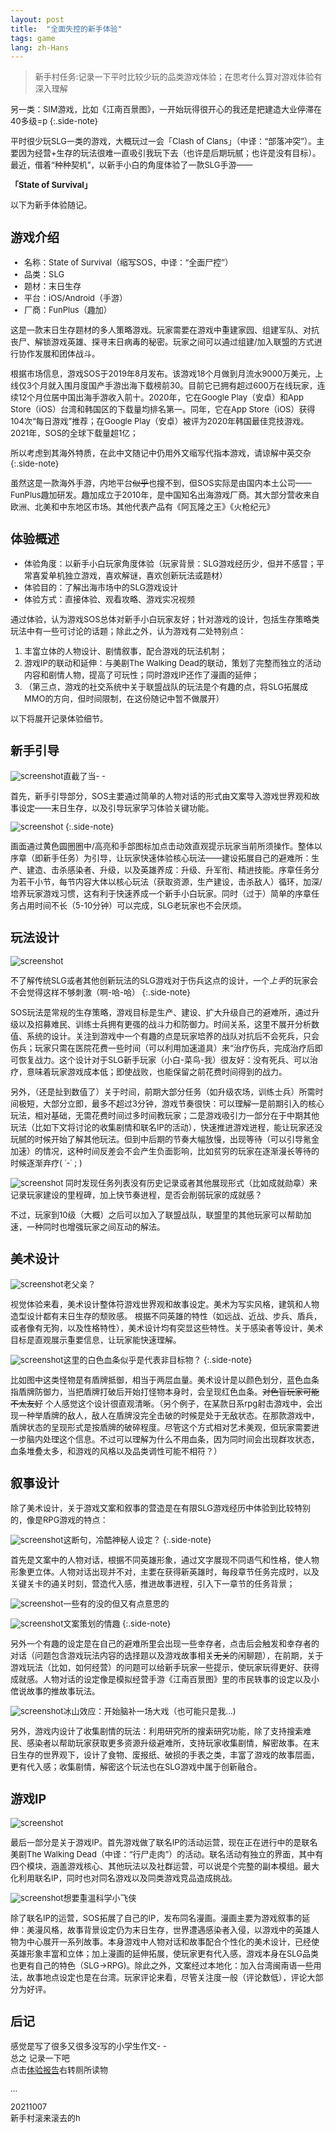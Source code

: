 ```yaml
---
layout: post
title:  "全面失控的新手体验"
tags: game
lang: zh-Hans
---
```

><font size=2>新手村任务:记录一下平时比较少玩的品类游戏体验；在思考什么算对游戏体验有深入理解

另一类：SIM游戏，比如《江南百景图》，一开始玩得很开心的我还是把建造大业停滞在40多级=p
{:.side-note}

平时很少玩SLG一类的游戏，大概玩过一会「Clash of Clans」（中译：“部落冲突”）。主要因为经营+生存的玩法很难一直吸引我玩下去（也许是后期玩腻；也许是没有目标）。最近，借着“种种契机”，以新手小白的角度体验了一款SLG手游——

**「State of Survival」**

以下为新手体验随记。

## 游戏介绍
- 名称：State of Survival（缩写SOS，中译：“全面尸控”）
- 品类：SLG
- 题材：末日生存
- 平台：iOS/Android（手游）
- 厂商：FunPlus（趣加）

这是一款末日生存题材的多人策略游戏。玩家需要在游戏中重建家园、组建军队、对抗丧尸、解锁游戏英雄、探寻末日病毒的秘密。玩家之间可以通过组建/加入联盟的方式进行协作发展和团体战斗。

根据市场信息，游戏SOS于2019年8月发布。该游戏18个月做到月流水9000万美元，上线仅3个月就入围月度国产手游出海下载榜前30。目前它已拥有超过600万在线玩家，连续12个月位居中国出海手游收入前十。2020年，它在Google Play（安卓）和App Store（iOS）台湾和韩国区的下载量均排名第一。同年，它在App Store（iOS）获得104次“每日游戏”推荐；在Google Play（安卓）被评为2020年韩国最佳竞技游戏。2021年，SOS的全球下载量超1亿；

所以考虑到其海外特质，在此中文随记中仍用外文缩写代指本游戏，请谅解中英交杂
{:.side-note}

虽然这是一款海外手游，内地平台~~似乎~~也搜不到，但SOS实际是由国内本土公司——FunPlus趣加研发。趣加成立于2010年，是中国知名出海游戏厂商。其大部分营收来自欧洲、北美和中东地区市场。其他代表产品有《阿瓦隆之王》《火枪纪元》


## 体验概述
- 体验角度：以新手小白玩家角度体验（玩家背景：SLG游戏经历少，但并不感冒；平常喜爱单机独立游戏，喜欢解谜，喜欢创新玩法或题材）
- 体验目的：了解出海市场中的SLG游戏设计
- 体验方式：直接体验、观看攻略、游戏实况视频

通过体验，认为游戏SOS总体对新手小白玩家友好；针对游戏的设计，包括生存策略类玩法中有一些可讨论的话题；除此之外，认为游戏有*二*处特别点：
1. 丰富立体的人物设计、剧情叙事，配合游戏的玩法机制；
2. 游戏IP的联动和延伸：与美剧The Walking Dead的联动，策划了完整而独立的活动内容和剧情人物，提高了可玩性；同时游戏IP还作了漫画的延伸；
3. （第三点，游戏的社交系统中关于联盟战队的玩法是个有趣的点，将SLG拓展成MMO的方向，但时间限制，在这份随记中暂不做展开）

以下将展开记录体验细节。

## 新手引导
![screenshot](/assets/images/posts/211006/1-1.png)<font size=2>直截了当- -

首先，新手引导部分，SOS主要通过简单的人物对话的形式由文案导入游戏世界观和故事设定——末日生存，以及引导玩家学习体验关键功能。

![screenshot](/assets/images/posts/211006/12.png)
{:.side-note}

画面通过黄色圆圈圈中/高亮和手部图标加点击动效直观提示玩家当前所须操作。整体以序章（即新手任务）为引导，让玩家快速体验核心玩法——建设拓展自己的避难所：生产、建造、击杀感染者、升级，以及英雄养成：升级、升军衔、精进技能。序章任务分为若干小节，每节内容大体以核心玩法（获取资源，生产建设，击杀敌人）循环，加深/培养玩家游戏习惯，这有利于快速养成一个新手小白玩家。同时（过于）简单的序章任务占用时间不长（5-10分钟）可以完成，SLG老玩家也不会厌烦。

## 玩法设计
![screenshot](/assets/images/posts/211006/2.png)

不了解传统SLG或者其他创新玩法的SLG游戏对于伤兵这点的设计，一个*上手*的玩家会不会觉得这样不够刺激（啊-哈-哈）
{:.side-note}

SOS玩法是常规的生存策略，游戏目标是生产、建设、扩大升级自己的避难所，通过升级以及招募难民、训练士兵拥有更强的战斗力和防御力。时间关系，这里不展开分析数值、系统的设计。关注到游戏中一个有趣的点是玩家培养的战队对抗后不会死兵，只会伤兵；玩家只需在医院花费一些时间（可以利用加速道具）来“治疗伤兵，完成治疗后即可恢复战力。这个设计对于SLG新手玩家（小白-菜鸟-我）很友好：没有死兵、可以治疗，意味着玩家游戏成本低；即使战败，也能保留之前花费时间得到的战力。

另外，（还是扯到数值了）关于时间，前期大部分任务（如升级农场，训练士兵）所需时间极短，大部分立即，最多不超过3分钟，游戏节奏很快：可以理解一是前期引入的核心玩法，相对基础，无需花费时间过多时间教玩家；二是游戏吸引力一部分在于中期其他玩法（比如下文将讨论的收集剧情和联名IP的活动），快速推进游戏进程，能让玩家还没玩腻的时候开始了解其他玩法。但到中后期的节奏大幅放慢，出现等待（可以引导氪金加速）的情况，这种时间反差会不会产生负面影响，比如贫穷的玩家在逐渐漫长等待的时候逐渐弃疗(  ˙-˙ ; )

![screenshot](/assets/images/posts/211006/3.png)
同时发现任务列表没有历史记录或者其他展现形式（比如成就勋章）来记录玩家建设的里程碑，加上快节奏进程，是否会削弱玩家的成就感？

不过，玩家到10级（大概）之后可以加入了联盟战队，联盟里的其他玩家可以帮助加速，一种同时也增强玩家之间互动的解法。

## 美术设计
![screenshot](/assets/images/posts/211006/4-1.png)<font size=2>老父亲？

视觉体验来看，美术设计整体符游戏世界观和故事设定。美术为写实风格，建筑和人物造型设计都有末日生存的颓败感。
根据不同英雄的特性（如远战、近战、步兵、盾兵，或者像有无狗，以及性格特性），美术设计均有突显这些特性。关于感染者等设计，美术目标是直观展示重要信息，让玩家能快速理解。

![screenshot](/assets/images/posts/211006/4-2.png)<font size=2>这里的白色血条似乎是代表非目标物？
{:.side-note}

比如图中这类怪物是有盾牌抵御，相当于两层血量。美术设计是以颜色划分，蓝色血条指盾牌防御力，当把盾牌打破后开始打怪物本身时，会呈现红色血条。~~对色盲玩家可能不太友好~~
个人感觉这个设计很直观清晰。（另个例子，在某款日系rpg射击游戏中，会出现一种举盾牌的敌人，敌人在盾牌没完全击破的时候是处于无敌状态。在那款游戏中，盾牌状态的呈现形式是按盾牌的破碎程度。尽管这个方式相对艺术美观，但玩家需要进一步脑内处理这个信息。不过可以理解为什么不用血条，因为同时间会出现群攻状态，血条堆叠太多，和游戏的风格以及品类调性可能不相符？）

## 叙事设计
除了美术设计，关于游戏文案和叙事的营造是在有限SLG游戏经历中体验到比较特别的，像是RPG游戏的特点：

![screenshot](/assets/images/posts/211006/51.png)<font size=2>这断句，冷酷神秘人设定？
{:.side-note}

首先是文案中的人物对话，根据不同英雄形象，通过文字展现不同语气和性格，使人物形象更立体。人物对话出现并不对，主要在获得新英雄时，每段章节任务完成时，以及关键关卡的通关时刻，营造代入感，推进故事进程，引入下一章节的任务背景；

![screenshot](/assets/images/posts/211006/52.png)<font size=2>一些有的没的但又有点意思的

![screenshot](/assets/images/posts/211006/5-3.png)<font size=2>文案策划的情趣
{:.side-note}

另外一个有趣的设定是在自己的避难所里会出现一些幸存者，点击后会触发和幸存者的对话（问题包含游戏玩法内容的选择题以及游戏故事相关~~无关~~的闲聊题），在前期，关于游戏玩法（比如，如何经营）的问题可以给新手玩家一些提示，使玩家玩得更好、获得成就感。人物对话的设定像是模拟经营手游《江南百景图》里的市民轶事的设定以及小倌说故事的推故事玩法。

![screenshot](/assets/images/posts/211006/5-4.png)<font size=2>冰山效应：开始脑补一场大戏（也可能只是我...)

另外，游戏内设计了收集剧情的玩法：利用研究所的搜索研究功能，除了支持搜索难民、感染者以帮助玩家获取更多资源升级避难所，支持玩家收集剧情，解密故事。在末日生存的世界观下，设计了食物、废报纸、破损的手表之类，丰富了游戏的故事层面，更有代入感；收集剧情，解密这个玩法也在SLG游戏中属于创新融合。

## 游戏IP
![screenshot](/assets/images/posts/211006/6.png)

最后一部分是关于游戏IP。首先游戏做了联名IP的活动运营，现在正在进行中的是联名美剧The Walking Dead（中译：“行尸走肉”）的活动。联名活动有独立的界面，其中有四个模块，涵盖游戏核心、其他玩法以及社群运营，可以说是个完整的副本模组。最大化利用联名IP，同时也对同名游戏以及同类游戏竞品造成挑战。

![screenshot](/assets/images/posts/211006/7.png)<font size=2>想要重温科学小飞侠

除了联名IP的运营，SOS拓展了自己的IP，发布同名漫画。漫画主要为游戏叙事的延伸：美漫风格，故事背景设定仍为末日生存，世界遭遇感染者入侵，以游戏中的英雄人物为中心展开一系列故事。本身游戏中人物对话和故事配合个性化的美术设计，已经使英雄形象丰富和立体；加上漫画的延伸拓展，使玩家更有代入感，游戏本身在SLG品类也更有自己的特色（SLG->RPG)。除此之外，文案经过本地化：加入台湾闽南语一些用法，故事地点设定也是在台湾。玩家评论来看，尽管关注度一般（评论数低），评论大部分为好评。

## 后记
感觉是写了很多又很多没写的小学生作文- -
<br>总之 记录一下吧
<br>点击[体验报告](/assets/pdf/repo.pdf)右转厕所读物

...

20211007
<br>新手村滚来滚去的h
